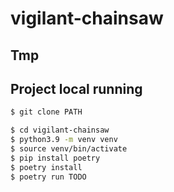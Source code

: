 # vigilant-chainsaw
Tmp
---

## Project local running

```bash
$ git clone PATH

$ cd vigilant-chainsaw
$ python3.9 -m venv venv
$ source venv/bin/activate
$ pip install poetry
$ poetry install
$ poetry run TODO

```
